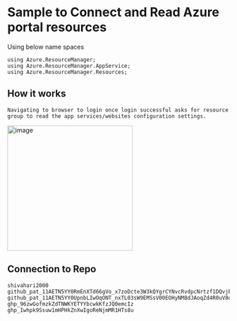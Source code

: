 # Sample to Connect and Read Azure portal resources

Using below name spaces

```using Azure.Identity; 
using Azure.ResourceManager;
using Azure.ResourceManager.AppService;
using Azure.ResourceManager.Resources;
```
## How it works

```
Navigating to browser to login once login successful asks for resource group to read the app services/websites configuration settings.
```
<img width="284" alt="image" src="https://github.com/shivahari2000/PortalFunctionApp/assets/19324643/04390ac1-5efe-4dbb-95a8-f1926cd15c37">


## Connection to Repo

```
shivahari2000
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
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
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
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
```
